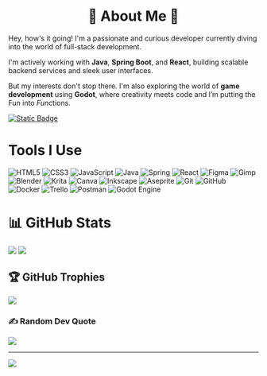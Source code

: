 <h1 align="center">🙂 About Me 👾</h1>
 <p>Hey, how's it going! I'm a passionate and curious developer currently diving into the world of full-stack development.</p>

  <p>I'm actively working with <strong>Java</strong>, <strong>Spring Boot</strong>, and <strong>React</strong>, building scalable backend services and sleek user interfaces.</p>

  <p>But my interests don't stop there. I'm also exploring the world of <strong>game development</strong> using <strong>Godot</strong>, where creativity meets code and I’m putting the 
    <span class="highlight">Fun</span> into <em>Fun</em>ctions.
  </p>
  
<a href="https://google.com" target="_blank">
  <img alt="Static Badge" src="https://img.shields.io/badge/Chat%20With%20Me-brightgreen">
</a>

  
# Tools I Use
![HTML5](https://img.shields.io/badge/html5-%23E34F26.svg?style=flat-square&logo=html5&logoColor=white) ![CSS3](https://img.shields.io/badge/css3-%231572B6.svg?style=flat-square&logo=css3&logoColor=white) ![JavaScript](https://img.shields.io/badge/javascript-%23323330.svg?style=flat-square&logo=javascript&logoColor=%23F7DF1E) ![Java](https://img.shields.io/badge/java-%23ED8B00.svg?style=flat-square&logo=openjdk&logoColor=white) ![Spring](https://img.shields.io/badge/spring-%236DB33F.svg?style=flat-square&logo=spring&logoColor=white) ![React](https://img.shields.io/badge/react-%2320232a.svg?style=flat-square&logo=react&logoColor=%2361DAFB) ![Figma](https://img.shields.io/badge/figma-%23F24E1E.svg?style=flat-square&logo=figma&logoColor=white) ![Gimp](https://img.shields.io/badge/Gimp-657D8B?style=flat-square&logo=gimp&logoColor=FFFFFF) ![Blender](https://img.shields.io/badge/blender-%23F5792A.svg?style=flat-square&logo=blender&logoColor=white) ![Krita](https://img.shields.io/badge/Krita-203759?style=flat-square&logo=krita&logoColor=EEF37B) ![Canva](https://img.shields.io/badge/Canva-%2300C4CC.svg?style=flat-square&logo=Canva&logoColor=white) ![Inkscape](https://img.shields.io/badge/Inkscape-e0e0e0?style=flat-square&logo=inkscape&logoColor=080A13) ![Aseprite](https://img.shields.io/badge/Aseprite-FFFFFF?style=flat-square&logo=Aseprite&logoColor=#7D929E) ![Git](https://img.shields.io/badge/git-%23F05033.svg?style=flat-square&logo=git&logoColor=white) ![GitHub](https://img.shields.io/badge/github-%23121011.svg?style=flat-square&logo=github&logoColor=white) ![Docker](https://img.shields.io/badge/docker-%230db7ed.svg?style=flat-square&logo=docker&logoColor=white) ![Trello](https://img.shields.io/badge/Trello-%23026AA7.svg?style=flat-square&logo=Trello&logoColor=white) ![Postman](https://img.shields.io/badge/Postman-FF6C37?style=flat-square&logo=postman&logoColor=white) ![Godot Engine](https://img.shields.io/badge/GODOT-%23FFFFFF.svg?style=flat-square&logo=godot-engine)
# 📊 GitHub Stats
![](https://github-readme-stats.vercel.app/api?username=orimoomoo&theme=dark&hide_border=false&include_all_commits=false&count_private=false)
![](https://nirzak-streak-stats.vercel.app/?user=orimoomoo&theme=dark&hide_border=false)
<!---(![](https://github-readme-stats.vercel.app/api/top-langs/?username=orimoomoo&theme=dark&hide_border=false&include_all_commits=false&count_private=false&layout=compact)-->


## 🏆 GitHub Trophies
![](https://github-profile-trophy.vercel.app/?username=orimoomoo&theme=nord&no-frame=true&no-bg=false&margin-w=4)

### ✍️ Random Dev Quote
![](https://quotes-github-readme.vercel.app/api?type=horizontal&theme=tokyonight)

---
[![](https://visitcount.itsvg.in/api?id=orimoomoo&icon=9&color=7)](https://visitcount.itsvg.in)


